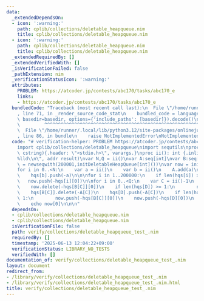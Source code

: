 ```yaml
---
data:
  _extendedDependsOn:
  - icon: ':warning:'
    path: cplib/collections/deletable_heapqueue.nim
    title: cplib/collections/deletable_heapqueue.nim
  - icon: ':warning:'
    path: cplib/collections/deletable_heapqueue.nim
    title: cplib/collections/deletable_heapqueue.nim
  _extendedRequiredBy: []
  _extendedVerifiedWith: []
  _isVerificationFailed: false
  _pathExtension: nim
  _verificationStatusIcon: ':warning:'
  attributes:
    PROBLEM: https://atcoder.jp/contests/abc170/tasks/abc170_e
    links:
    - https://atcoder.jp/contests/abc170/tasks/abc170_e
  bundledCode: "Traceback (most recent call last):\n  File \"/home/runner/.local/lib/python3.12/site-packages/onlinejudge_verify/documentation/build.py\"\
    , line 71, in _render_source_code_stat\n    bundled_code = language.bundle(stat.path,\
    \ basedir=basedir, options={'include_paths': [basedir]}).decode()\n          \
    \         ^^^^^^^^^^^^^^^^^^^^^^^^^^^^^^^^^^^^^^^^^^^^^^^^^^^^^^^^^^^^^^^^^^^^^^^^^^^^^^^^^\n\
    \  File \"/home/runner/.local/lib/python3.12/site-packages/onlinejudge_verify/languages/nim.py\"\
    , line 86, in bundle\n    raise NotImplementedError\nNotImplementedError\n"
  code: "# verification-helper: PROBLEM https://atcoder.jp/contests/abc170/tasks/abc170_e\n\
    import cplib/collections/deletable_heapqueue\nimport sequtils\nproc scanf(formatstr:\
    \ cstring){.header: \"<stdio.h>\", varargs.}\nproc ii(): int {.inline.} = scanf(\"\
    %lld\\n\", addr result)\nvar N,Q = ii()\nvar A:seq[int]\nvar B:seq[int]\nvar hqs\
    \ = newseqwith(200001,initDeletableHeapQueue[int]())\nvar now = initDeletableHeapQueue[int]()\n\
    for i in 0..<N:\n    var a = ii()\n    var b = ii()\n    A.add(a)\n    B.add(b)\n\
    \    hqs[b].push(-a)\n\n\nfor i in 1..200000:\n    if len(hqs[i]) > 0:\n     \
    \   now.push(-hqs[i][0])\n\nfor i in 0..<Q:\n    var C = ii()-1\n    var D = ii()\n\
    \    now.delete(-hqs[B[C]][0])\n    if len(hqs[D]) >= 1:\n        now.delete(-hqs[D][0])\n\
    \    hqs[B[C]].delete(-A[C])\n    hqs[D].push(-A[C])\n    if len(hqs[B[C]]) >=\
    \ 1:\n        now.push(-hqs[B[C]][0])\n    now.push(-hqs[D][0])\n    B[C] = D\n\
    \    echo now[0]\n\n\n"
  dependsOn:
  - cplib/collections/deletable_heapqueue.nim
  - cplib/collections/deletable_heapqueue.nim
  isVerificationFile: false
  path: verify/collections/deletable_heapqueue_test_.nim
  requiredBy: []
  timestamp: '2025-06-13 12:04:22+09:00'
  verificationStatus: LIBRARY_NO_TESTS
  verifiedWith: []
documentation_of: verify/collections/deletable_heapqueue_test_.nim
layout: document
redirect_from:
- /library/verify/collections/deletable_heapqueue_test_.nim
- /library/verify/collections/deletable_heapqueue_test_.nim.html
title: verify/collections/deletable_heapqueue_test_.nim
---
```

